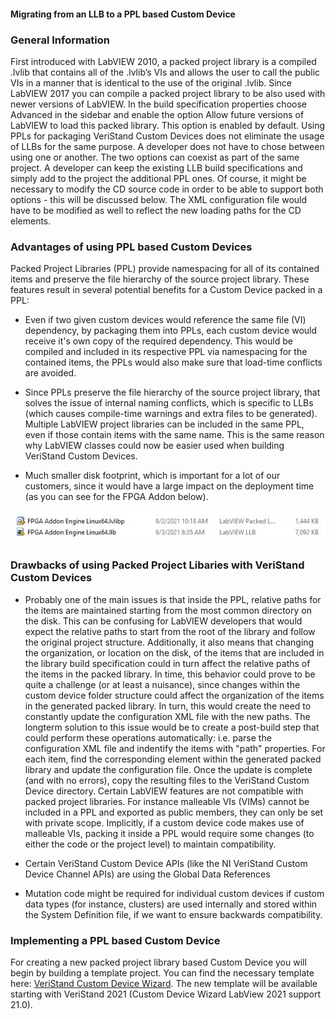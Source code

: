 #### Migrating from an LLB to a PPL based Custom Device


### General Information 

First introduced with LabVIEW 2010, a packed project library is a compiled .lvlib that contains all of the .lvlib’s VIs and allows the user to call the public VIs in a manner that is identical to the use of the original .lvlib. Since LabVIEW 2017 you can compile a packed project library to be also used with newer versions of LabVIEW. In the build specification properties choose Advanced in the sidebar and enable the option Allow future versions of LabVIEW to load this packed library. This option is enabled by default. Using PPLs for packaging VeriStand Custom Devices does not eliminate the usage of LLBs for the same purpose. A developer does not have to chose between using one or another. The two options can coexist as part of the same project. A developer can keep the existing LLB build specifications and simply add to the project the additional PPL ones. Of course, it might be necessary to modify the CD source code in order to be able to support both options - this will be discussed below. The XML configuration file would have to be modified as well to reflect the new loading paths for the CD elements. 

### Advantages of using PPL based Custom Devices

Packed Project Libraries (PPL) provide namespacing for all of its contained items and preserve the file hierarchy of the source project library. These features result in several potential benefits for a Custom Device packed in a PPL:
* Even if two given custom devices would reference the same file (VI) dependency, by packaging them into PPLs, each custom device would receive it's own copy of the required dependency. This would be compiled and included in its respective PPL via namespacing for the contained items, the PPLs would also make sure that load-time conflicts are avoided.

* Since PPLs preserve the file hierarchy of the source project library, that solves the issue of internal naming conflicts, which is specific to LLBs (which causes compile-time warnings and extra files to be generated). Multiple LabVIEW project libraries can be included in the same PPL, even if those contain items with the same name. This is the same reason why LabVIEW classes could now be easier used when building VeriStand Custom Devices.

* Much smaller disk footprint, which is important for a lot of our customers, since it would have a large impact on the deployment time (as you can see for the FPGA Addon below). 

![](images/Disk_Footprint.jpg)
### Drawbacks of using Packed Project Libaries with VeriStand Custom Devices

* Probably one of the main issues is that inside the PPL, relative paths for the items are maintained starting from the most common directory on the disk. This can be confusing for LabVIEW developers that would expect the relative paths to start from the root of the library and follow the original project structure. Additionally, it also means that changing the organization, or location on the disk, of the items that are included in the library build specification could in turn affect the relative paths of the items in the packed library. In time, this behavior could prove to be quite a challenge (or at least a nuisance), since changes within the custom device folder structure could affect the organization of the items in the generated packed library. In turn, this would create the need to constantly update the configuration XML file with the new paths. The longterm solution to this issue would be to create a post-build step that could perform these operations automatically: i.e. parse the configuration XML file and indentify the items with "path" properties. For each item, find the corresponding element within the generated packed library and update the configuration file. Once the update is complete (and with no errors), copy the resulting files to the VeriStand Custom Device directory. Certain LabVIEW features are not compatible with packed project libraries. For instance malleable VIs (VIMs) cannot be included in a PPL and exported as public members, they can only be set with private scope. Implicitly, if a custom device code makes use of malleable VIs, packing it inside a PPL would require some changes (to either the code or the project level) to maintain compatibility.

* Certain VeriStand Custom Device APIs (like the NI VeriStand Custom Device Channel APIs) are using the Global Data References 

* Mutation code might be required for individual custom devices if custom data types (for instance, clusters) are used internally and stored within the System Definition file, if we want to ensure backwards compatibility. 
### Implementing a PPL based Custom Device

For creating a new packed project library based Custom Device you will begin by building a template project. You can find the necessary template here: [VeriStand Custom Device Wizard](https://github.com/ni/niveristand-custom-device-wizard/releases). The new template will be available starting with VeriStand 2021 (Custom Device Wizard LabView 2021 support 21.0). 
